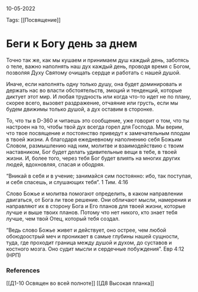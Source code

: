 10-05-2022

Tags: 
[[Посвящение]]
# Беги к Богу день за днем

Точно так же, как мы кушаем и принимаем душ каждый день, заботясь о теле, важно наполнять наш дух каждый день, проводя время с Богом, позволяя Духу Святому очищать сердце и работать с нашей душой.

Иначе, если наполнять одну только душу, она будет доминировать и держать нас во власти обстоятельств, эмоций и тенденций, которые диктует этот мир. И любая трудность или когда что-то идет не по плану, скорее всего, вызовет раздражение, отчаяние или грусть, если мы будем движимы только душой, а дух оставим в сторонке.

То, что ты в D-360 и читаешь это сообщение, уже говорит о том, что ты настроен на то, чтобы твой дух всегда горел для Господа. Мы верим, что твое посвящение и постоянство приведут к замечательным плодам в твоей жизни. А благодаря ежедневному наполнению себя Божьим Словом, размышлению над ним, молитве и взаимодействию с твоим наставником, Бог будет делать удивительные вещи в тебе, в твоей жизни. И, более того, через тебя Бог будет влиять на многих других людей, вдохновляя, спасая и ободряя.

 “Вникай в себя и в учение; занимайся сим постоянно: ибо, так поступая, и себя спасешь, и слушающих тебя”. 1 Тим. 4:16

Слово Божье и молитва помогают определить, в каком направлении двигаться, от Бога ли твое решение. Они обличают мысли, намерения и направляют их в сторону Бога и Его планов для твоей жизни, которые лучше и выше твоих планов. Потому что нет никого, кто знает тебя лучше, чем твой Отец, который тебя создал.

“Ведь слово Божье живет и действует, оно острее, чем любой обоюдоострый меч и проникает в самые глубины нашей сущности, туда, где проходит граница между душой и духом, до суставов и костного мозга. Оно судит мысли и сердечные побуждения”.
Евр 4:12 (НРП)

### References
[[Д1-10 Освящен во всей полноте]]
[[Д8 Высокая планка]]
